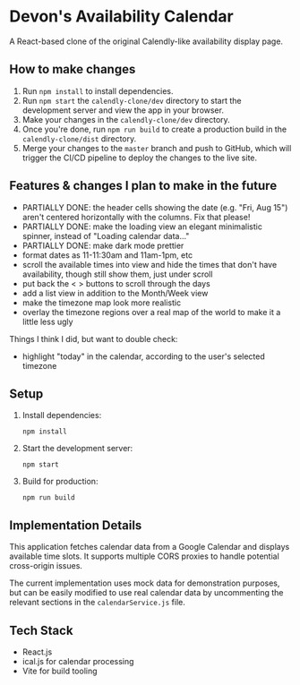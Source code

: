 # Devon's Availability Calendar

A React-based clone of the original Calendly-like availability display page.

## How to make changes

1. Run `npm install` to install dependencies.
2. Run `npm start` the `calendly-clone/dev` directory to start the development server and view the app in your browser.
3. Make your changes in the `calendly-clone/dev` directory.
4. Once you're done, run `npm run build` to create a production build in the `calendly-clone/dist` directory.
5. Merge your changes to the `master` branch and push to GitHub, which will trigger the CI/CD pipeline to deploy the changes to the live site.

## Features & changes I plan to make in the future
- PARTIALLY DONE: the header cells showing the date (e.g. "Fri, Aug 15") aren't centered horizontally with the columns. Fix that please!
- PARTIALLY DONE: make the loading view an elegant minimalistic spinner, instead of "Loading calendar data..."
- PARTIALLY DONE: make dark mode prettier
- format dates as 11-11:30am and 11am-1pm, etc
- scroll the available times into view and hide the times that don't have availability, though still show them, just under scroll
- put back the < > buttons to scroll through the days
- add a list view in addition to the Month/Week view
- make the timezone map look more realistic
- overlay the timezone regions over a real map of the world to make it a little less ugly

Things I think I did, but want to double check:
- highlight "today" in the calendar, according to the user's selected timezone

## Setup

1. Install dependencies:
   ```
   npm install
   ```

2. Start the development server:
   ```
   npm start
   ```

3. Build for production:
   ```
   npm run build
   ```

## Implementation Details

This application fetches calendar data from a Google Calendar and displays available time slots. It supports multiple CORS proxies to handle potential cross-origin issues.

The current implementation uses mock data for demonstration purposes, but can be easily modified to use real calendar data by uncommenting the relevant sections in the `calendarService.js` file.

## Tech Stack

- React.js
- ical.js for calendar processing
- Vite for build tooling